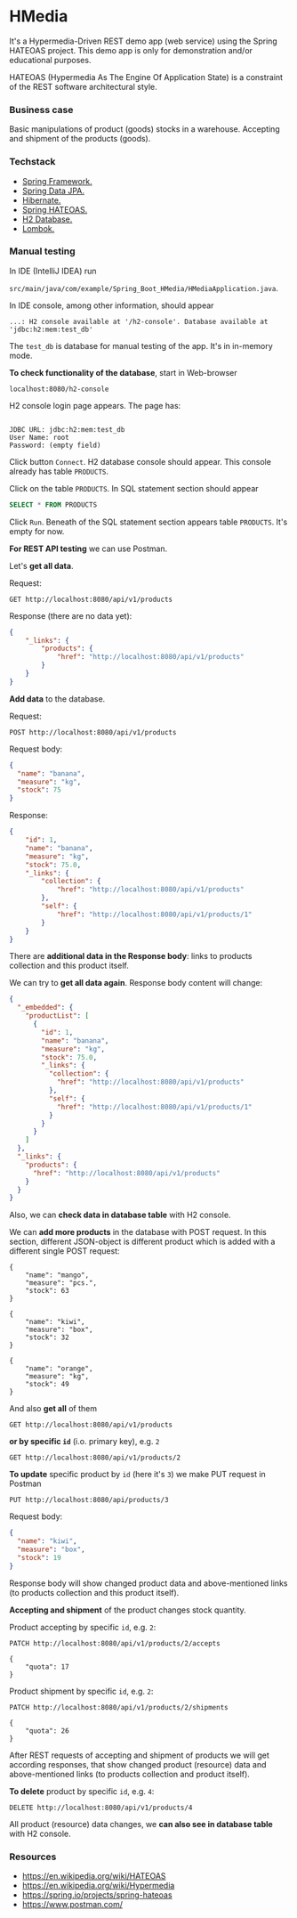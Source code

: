 
# HMedia

It's a Hypermedia-Driven REST demo app (web service) using 
the Spring HATEOAS project. This demo app is only for demonstration 
and/or educational purposes.

HATEOAS (Hypermedia As The Engine Of Application State) 
is a constraint of the REST software architectural style.

### Business case

Basic manipulations of product (goods) stocks in a warehouse. 
Accepting and shipment of the products (goods).


### Techstack

* [Spring Framework.](https://spring.io/)
* [Spring Data JPA.](https://spring.io/projects/spring-data-jpa)
* [Hibernate.](https://hibernate.org/)
* [Spring HATEOAS.](https://spring.io/projects/spring-hateoas)
* [H2 Database.](https://www.h2database.com/html/main.html)
* [Lombok.](https://projectlombok.org/)


### Manual testing

In IDE (IntelliJ IDEA) run

`src/main/java/com/example/Spring_Boot_HMedia/HMediaApplication.java`.

In IDE console, among other information, should appear

`...: H2 console available at '/h2-console'. Database available at 'jdbc:h2:mem:test_db'`

The `test_db` is database for manual testing of the app. It's in in-memory mode.

**To check functionality of the database**, start in Web-browser

`localhost:8080/h2-console`

H2 console login page appears. The page has:

```text

JDBC URL: jdbc:h2:mem:test_db
User Name: root
Password: (empty field)

```

Click button `Connect`. H2 database console should appear. 
This console already has table `PRODUCTS`.

Click on the table `PRODUCTS`. In SQL statement section should appear

```sql
SELECT * FROM PRODUCTS 
```

Click `Run`. Beneath of the SQL statement section appears table `PRODUCTS`. 
It's empty for now.

**For REST API testing** we can use Postman.

Let's **get all data**.

Request:
```text
GET http://localhost:8080/api/v1/products
```
Response (there are no data yet):
```json
{
    "_links": {
        "products": {
            "href": "http://localhost:8080/api/v1/products"
        }
    }
}
```

**Add data** to the database.

Request:
```text
POST http://localhost:8080/api/v1/products
```
Request body:
```json
{
  "name": "banana",
  "measure": "kg",
  "stock": 75
}
```
Response:
```json
{
    "id": 1,
    "name": "banana",
    "measure": "kg",
    "stock": 75.0,
    "_links": {
        "collection": {
            "href": "http://localhost:8080/api/v1/products"
        },
        "self": {
            "href": "http://localhost:8080/api/v1/products/1"
        }
    }
}
```

There are **additional data in the Response body**: links to products collection 
and this product itself.

We can try to **get all data again**. Response body content will change:
```json
{
  "_embedded": {
    "productList": [
      {
        "id": 1,
        "name": "banana",
        "measure": "kg",
        "stock": 75.0,
        "_links": {
          "collection": {
            "href": "http://localhost:8080/api/v1/products"
          },
          "self": {
            "href": "http://localhost:8080/api/v1/products/1"
          }
        }
      }
    ]
  },
  "_links": {
    "products": {
      "href": "http://localhost:8080/api/v1/products"
    }
  }
}
```
Also, we can **check data in database table** with H2 console.

We can **add more products** in the database with POST request. 
In this section, different JSON-object is different product 
which is added with a different single POST request:
```text
{
	"name": "mango",
	"measure": "pcs.",
	"stock": 63
}

{
	"name": "kiwi",
	"measure": "box",
	"stock": 32
}

{
	"name": "orange",
	"measure": "kg",
	"stock": 49
}

```

And also **get all** of them
```text
GET http://localhost:8080/api/v1/products
```
**or by specific `id`** (i.o. primary key), e.g. `2`
```text
GET http://localhost:8080/api/v1/products/2
```

**To update** specific product by `id` (here it's `3`) we make 
PUT request in Postman
```text
PUT http://localhost:8080/api/products/3
```
Request body:
```json
{
  "name": "kiwi",
  "measure": "box",
  "stock": 19
}
```

Response body will show changed product data and above-mentioned links 
(to products collection and this product itself).

**Accepting and shipment** of the product changes stock quantity.

Product accepting by specific `id`, e.g. `2`:
```text
PATCH http://localhost:8080/api/v1/products/2/accepts

{
    "quota": 17
}
```

Product shipment by specific `id`, e.g. `2`:
```text
PATCH http://localhost:8080/api/v1/products/2/shipments

{
	"quota": 26
}
```

After REST requests of accepting and shipment of products we will get 
according responses, that show changed product (resource) data and 
above-mentioned links (to products collection and product itself).

**To delete** product by specific `id`, e.g. `4`:
```text
DELETE http://localhost:8080/api/v1/products/4
```

All product (resource) data changes, we **can also see in database table** 
with H2 console.


### Resources

* https://en.wikipedia.org/wiki/HATEOAS
* https://en.wikipedia.org/wiki/Hypermedia
* https://spring.io/projects/spring-hateoas
* https://www.postman.com/

